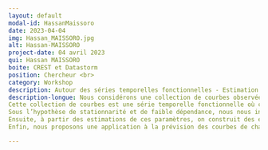 ```yaml
---
layout: default
modal-id: HassanMaissoro
date: 2023-04-04
img: Hassan_MAISSORO.jpg
alt: Hassan-MAISSORO
project-date: 04 avril 2023
qui: Hassan MAISSORO
boite: CREST et Datastorm
position: Chercheur <br>
category: Workshop
description: Autour des séries temporelles fonctionnelles - Estimation adaptative et prévision
description-longue: Nous considérons une collection de courbes observées successivement, par exemple l’ensemble des courbes de charge journalières d’une éolienne sur un an. 
Cette collection de courbes est une série temporelle fonctionnelle où chaque observation est une trajectoire observée à des pas de temps irréguliers et avec des erreurs de mesure dues aux capteurs, etc. 
Sous l’hypothèse de stationnarité et de faible dépendance, nous nous intéressons à l’estimation des paramètres de régularité locale . 
Ensuite, à partir des estimations de ces paramètres, on construit des estimations adaptatives des fonctions Moyenne et Auto-Covariance qui peuvent être utilisées pour estimer un modèle autorégressif fonctionnel (FAR). 
Enfin, nous proposons une application à la prévision des courbes de charge des éoliennes où le FAR est comparé à d’autres méthodes de Machine Learning (ML) et de séries temporelles.

---
```

